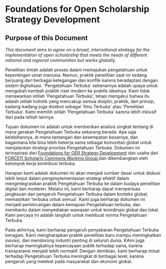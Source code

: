 # Foundations for Open Scholarship Strategy Development

## Purpose of this Document

*This document aims to agree on a broad, international strategy for the implementation of open scholarship that meets the needs of different national and regional communities but works globally.*

Penelitian ilmiah adalah proses dalam memajukan pengetahuan untuk kepentingan umat manusia. Namun, praktik penelitian saat ini sedang berjuang dari berbagai ketegangan dan konflik karena beradaptasi dengan sistem digitalisasi. 'Pengetahuan Terbuka' sebenarnya adalah upaya untuk mengubah kembali praktik riset modern ke praktik idealnya. Kami tidak menawarkan istilah 'Pengetahuan Terbuka', tetapi mengakui bahwa itu adalah istilah holistik yang mencakup semua disiplin, praktik, dan prinsip, kadang-kadang juga disebut sebagai 'Ilmu Terbuka' atau 'Penelitian Terbuka'. Kami memilih istilah 'Pengetahuan Terbuka' karena lebih inklusif dari pada istilah lainnya.

Tujuan dokumen ini adalah untuk memberikan analisis singkat tentang di mana gerakan Pengetahuan Terbuka sekarang berada: Apa saja kelebihannya, di mana tantangan dan kesempatan besarnya, dan bagaimana kita bisa lebih bekerja sama sebagai komunitas global untuk menjalankan strategi prioritas Pengetahuan Terbuka. Dokumen ini terinspirasi dari [Foundations for OER Strategy Development](http://www.oerstrategy.org/home/read-the-doc/) dan usaha dari [FORCE11 Scholarly Commons Working Group](https://www.force11.org/group/scholarly-commons-working-group),dan dikembangkan oleh kelompok kerja kontribusi terbuka.

Harapan kami adalah dokumen ini akan menjadi sumber dasar untuk diskusi lebih lanjut dalam pengimplementasian strategi efektif dalam mengintegrasikan praktik Pengetahuan Terbuka ke dalam budaya penelitian digital dan moderen. Melalui ini, kami berharap dapat memperluas jangkauan dan pengaruh Pengetahuan Terbuka dalam konteks global, memastikan 'terbuka untuk semua'. Kami juga berharap dokumen ini menjadi perbincangan dalam kemajuan Pengetahuan terbuka, dan membantu dalam menyediakan wawasan untuk koordinasi global dan lokal. Kami percaya ini adalah langkah untuk membuat norma Pengetahuan Terbuka.

Pada akhirnya, kami berharap pengaruh penyebaran Pengetahuan Terbuka beragam. Kami mengharapkan praktik penelitian baru mampu meningkatkan inovasi, dan mendorong industri penting di seluruh dunia. KAmi juga berharap meningkatnya kepercayaan publik terhadap sains, karena transparansi menjadi lebih normatif. Dengan demikian, kami berharap minat terhadap Pengetahuan Terbuka meningkat di berbagai level, karena pengaruh yang melekat pada masyarakat dan ekonomi global.
